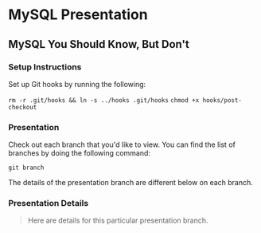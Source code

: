 # MySQL Presentation

## MySQL You Should Know, But Don't

### Setup Instructions

Set up Git hooks by running the following:

`rm -r .git/hooks && ln -s ../hooks .git/hooks`
`chmod +x hooks/post-checkout`

### Presentation

Check out each branch that you'd like to view.  You can find the list of branches by doing the following command:

`git branch`

The details of the presentation branch are different below on each branch.

### Presentation Details

> Here are details for this particular presentation branch.

